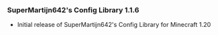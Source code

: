 ### SuperMartijn642's Config Library 1.1.6
- Initial release of SuperMartijn642's Config Library for Minecraft 1.20